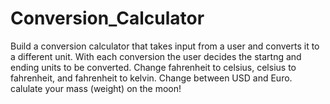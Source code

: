 # Conversion_Calculator

Build a conversion calculator that takes input from a user and converts it to a different unit.
With each conversion the user decides the startng and ending units to be converted. 
Change fahrenheit to celsius, celsius to fahrenheit, and fahrenheit to kelvin.
Change between USD and Euro.
calulate your mass (weight) on the moon!
